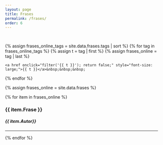 ```yaml
---
layout: page
title: Frases
permalink: /frases/
order: 6
---
```

<br>
 <script async src="//pagead2.googlesyndication.com/pagead/js/adsbygoogle.js"></script>
<!-- codecamp -->
<ins class="adsbygoogle"
     style="display:block"
     data-ad-client="ca-pub-3011890130990408"
     data-ad-slot="9846490006"
     data-ad-format="auto"></ins>
<script>
(adsbygoogle = window.adsbygoogle || []).push({});
</script>


{% assign frases_online_tags = site.data.frases.tags | sort %}
{% for tag in frases_online_tags %}
  {% assign t = tag | first %}
  {% assign frases_online = tag | last %}
 
    <a href onclick="filter('{{ t }}'); return false;" style="font-size: large;">{{ t }}</a>&nbsp;&nbsp;&nbsp;
 
{% endfor %}



{% assign frases_online = site.data.frases %}

{% for item in frases_online %}
<h3 class="post-title">{{ item.Frase }}</h3>
<h5>{{ item.Autor}}</h5>
 <hr/>
{% endfor %}
